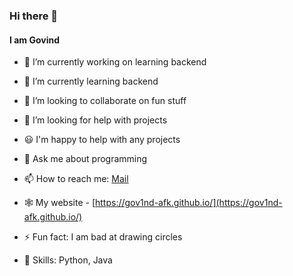 ### Hi there 👋
#### I am Govind

- 🔭 I’m currently working on learning backend
- 🌱 I’m currently learning backend
- 👯 I’m looking to collaborate on fun stuff
- 🤔 I’m looking for help with projects
- 😃 I'm happy to help with any projects
- 💬 Ask me about programming
- 📫 How to reach me: [Mail](mailto:govindsanal08@gmail.com)
- 🕸 My website - [https://gov1nd-afk.github.io/](https://gov1nd-afk.github.io/)
- ⚡ Fun fact: I am bad at drawing circles

- 💪 Skills: Python, Java
